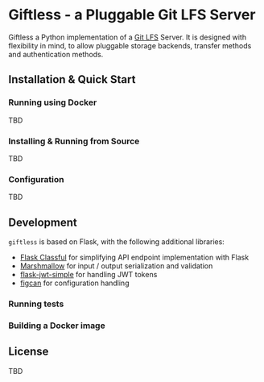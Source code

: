 Giftless - a Pluggable Git LFS Server
=====================================
Giftless a Python implementation of a [Git LFS](1) Server. It is designed 
with flexibility in mind, to allow pluggable storage backends, transfer 
methods and authentication methods. 

Installation & Quick Start
--------------------------

### Running using Docker
TBD

### Installing & Running from Source
TBD

### Configuration
TBD

Development
-----------
`giftless` is based on Flask, with the following additional libraries:

* [Flask Classful](http://flask-classful.teracy.org/) for simplifying API 
endpoint implementation with Flask
* [Marshmallow](https://marshmallow.readthedocs.io/en/stable/) for 
input / output serialization and validation
* [flask-jwt-simple](https://flask-jwt-simple.readthedocs.io/en/latest/) for 
handling JWT tokens
* [figcan](https://github.com/shoppimon/figcan) for configuration handling

### Running tests

### Building a Docker image

License
-------
TBD
 

 [1]: https://git-lfs.github.com/
